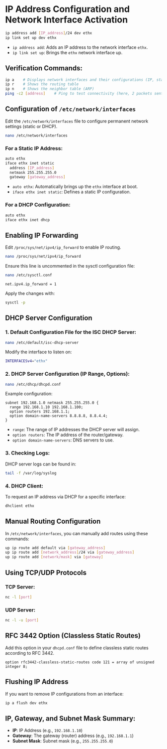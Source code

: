 # IP Address Configuration and Network Interface Activation

```bash
ip address add [IP_address]/24 dev ethx
ip link set up dev ethx
```

- `ip address add`: Adds an IP address to the network interface `ethx`.
- `ip link set up`: Brings the `ethx` network interface up.

## Verification Commands:

```bash
ip a    # Displays network interfaces and their configurations (IP, state, etc.)
ip r    # Shows the routing table
ip n    # Shows the neighbor table (ARP)
ping -c2 [address]    # Ping to test connectivity (here, 2 packets sent)
```

## Configuration of `/etc/network/interfaces`
Edit the `/etc/network/interfaces` file to configure permanent network settings (static or DHCP).

```bash
nano /etc/network/interfaces
```

### For a Static IP Address:
```bash
auto ethx
iface ethx inet static
  address [IP_address]
  netmask 255.255.255.0
  gateway [gateway_address]
```

- `auto ethx`: Automatically brings up the `ethx` interface at boot.
- `iface ethx inet static`: Defines a static IP configuration.

### For a DHCP Configuration:
```bash
auto ethx
iface ethx inet dhcp
```

## Enabling IP Forwarding
Edit `/proc/sys/net/ipv4/ip_forward` to enable IP routing.

```bash
nano /proc/sys/net/ipv4/ip_forward
```

Ensure this line is uncommented in the sysctl configuration file:

```bash
nano /etc/sysctl.conf
```

```text
net.ipv4.ip_forward = 1
```

Apply the changes with:

```bash
sysctl -p
```

## DHCP Server Configuration
### 1. Default Configuration File for the ISC DHCP Server:
```bash
nano /etc/default/isc-dhcp-server
```

Modify the interface to listen on:

```bash
INTERFACESv4="ethx"
```

### 2. DHCP Server Configuration (IP Range, Options):
```bash
nano /etc/dhcp/dhcpd.conf
```

Example configuration:

```text
subnet 192.168.1.0 netmask 255.255.255.0 {
  range 192.168.1.10 192.168.1.100;
  option routers 192.168.1.1;
  option domain-name-servers 8.8.8.8, 8.8.4.4;
}
```

- `range`: The range of IP addresses the DHCP server will assign.
- `option routers`: The IP address of the router/gateway.
- `option domain-name-servers`: DNS servers to use.

### 3. Checking Logs:
DHCP server logs can be found in:

```bash
tail -f /var/log/syslog
```

### 4. DHCP Client:
To request an IP address via DHCP for a specific interface:

```bash
dhclient ethx
```

## Manual Routing Configuration
In `/etc/network/interfaces`, you can manually add routes using these commands:

```bash
up ip route add default via [gateway_address]
up ip route add [network_address]/24 via [gateway_address]
up ip route add [network/mask] via [gateway]
```

## Using TCP/UDP Protocols
### TCP Server:
```bash
nc -l [port]
```

### UDP Server:
```bash
nc -l -u [port]
```

## RFC 3442 Option (Classless Static Routes)
Add this option in your `dhcpd.conf` file to define classless static routes according to RFC 3442.

```text
option rfc3442-classless-static-routes code 121 = array of unsigned integer 8;
```

## Flushing IP Address
If you want to remove IP configurations from an interface:

```bash
ip a flush dev ethx
```

## IP, Gateway, and Subnet Mask Summary:
- **IP**: IP Address (e.g., `192.168.1.10`)
- **Gateway**: The gateway (router) address (e.g., `192.168.1.1`)
- **Subnet Mask**: Subnet mask (e.g., `255.255.255.0`)
